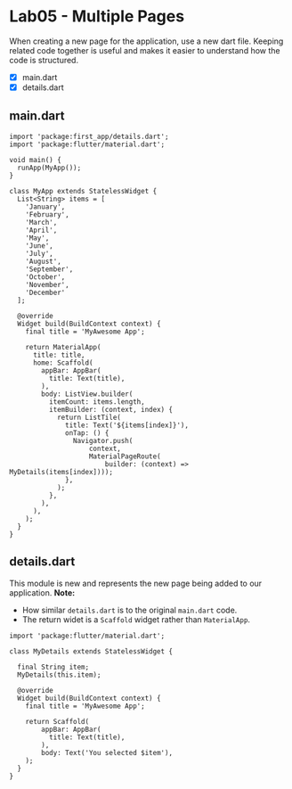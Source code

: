 # Lab05 - Multiple Pages

When creating a new page for the application, use a new dart file.
Keeping related code together is useful and makes it easier to understand how the code is structured.


- [x] main.dart
- [x] details.dart

## main.dart
```
import 'package:first_app/details.dart';
import 'package:flutter/material.dart';

void main() {
  runApp(MyApp());
}

class MyApp extends StatelessWidget {
  List<String> items = [
    'January',
    'February',
    'March',
    'April',
    'May',
    'June',
    'July',
    'August',
    'September',
    'October',
    'November',
    'December'
  ];

  @override
  Widget build(BuildContext context) {
    final title = 'MyAwesome App';

    return MaterialApp(
      title: title,
      home: Scaffold(
        appBar: AppBar(
          title: Text(title),
        ),
        body: ListView.builder(
          itemCount: items.length,
          itemBuilder: (context, index) {
            return ListTile(
              title: Text('${items[index]}'),
              onTap: () {
                Navigator.push(
                    context,
                    MaterialPageRoute(
                        builder: (context) => MyDetails(items[index])));
              },
            );
          },
        ),
      ),
    );
  }
}
```

## details.dart

This module is new and represents the new page being added to our application.
__Note:__

*  How similar `details.dart` is to the original `main.dart` code.
* The return widet is a `Scaffold` widget rather than `MaterialApp`.

```
import 'package:flutter/material.dart';

class MyDetails extends StatelessWidget {

  final String item;
  MyDetails(this.item);

  @override
  Widget build(BuildContext context) {
    final title = 'MyAwesome App';

    return Scaffold(
        appBar: AppBar(
          title: Text(title),
        ),
        body: Text('You selected $item'),
    );
  }
}
```
